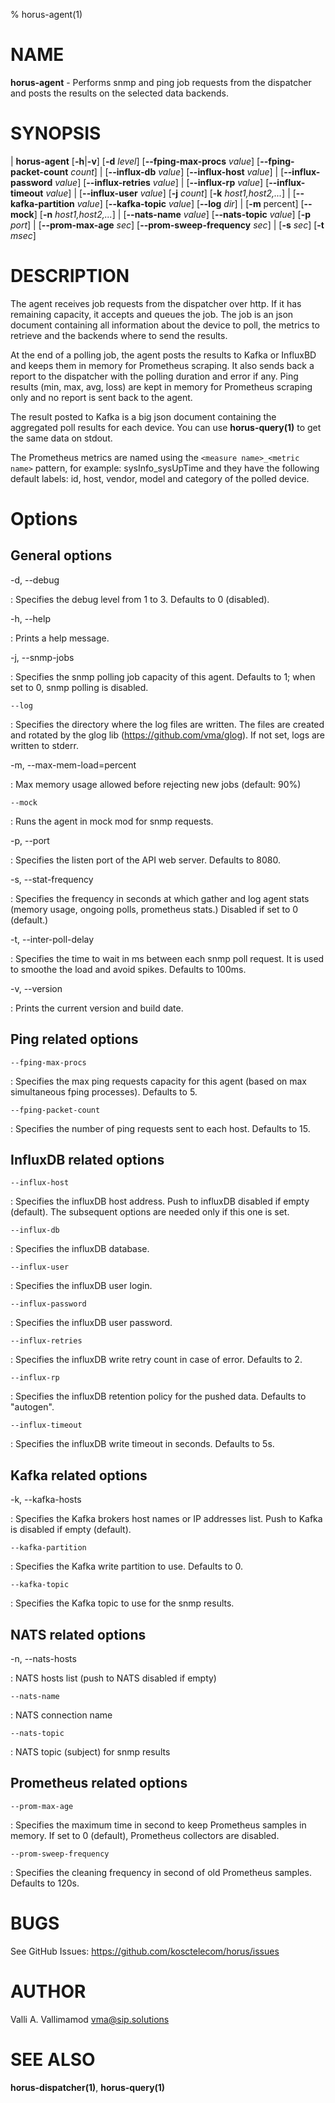 % horus-agent(1)

NAME
====

**horus-agent** - Performs snmp and ping job requests from the dispatcher and posts the results on the selected data backends.

SYNOPSIS
========

| **horus-agent** \[**-h**|**-v**] \[**-d** _level_] \[**--fping-max-procs** _value_] \[**--fping-packet-count** _count_]
|                 \[**--influx-db** _value_] \[**--influx-host** _value_]
|                 \[**--influx-password** _value_] \[**--influx-retries** _value_]
|                 \[**--influx-rp** _value_] \[**--influx-timeout** _value_]
|                 \[**--influx-user** _value_] \[**-j** _count_] \[**-k** _host1,host2,..._]
|                 \[**--kafka-partition** _value_] \[**--kafka-topic** _value_] \[**--log** _dir_]
|                 \[**-m** percent] \[**--mock**] \[**-n** _host1,host2,..._]
|                 \[**--nats-name** _value_] \[**--nats-topic** _value_] \[**-p** _port_]
|                 \[**--prom-max-age** _sec_] \[**--prom-sweep-frequency** _sec_]
|                 \[**-s** _sec_] \[**-t** _msec_]

DESCRIPTION
===========

The agent receives job requests from the dispatcher over http. If it has remaining capacity, it accepts and queues the job. The job is an json document containing all
information about the device to poll, the metrics to retrieve and the backends where to send the results.

At the end of a polling job, the agent posts the results to Kafka or InfluxBD and keeps them in memory for Prometheus scraping. It also sends back a report to the dispatcher
with the polling duration and error if any. Ping results (min, max, avg, loss) are kept in memory for Prometheus scraping only and no report is sent back to the agent.

The result posted to Kafka is a big json document containing the aggregated poll results for each device. You can use **horus-query(1)** to get the same data on stdout.

The Prometheus metrics are named using the `<measure name>_<metric name>` pattern, for example: sysInfo\_sysUpTime and they have the following default labels: id, host,
vendor, model and category of the polled device.

Options
=======

General options
---------------

-d, --debug

:   Specifies the debug level from 1 to 3. Defaults to 0 (disabled).

-h, --help

:   Prints a help message.

-j, --snmp-jobs

:   Specifies the snmp polling job capacity of this agent. Defaults to 1; when set to 0, snmp polling is disabled.

    --log

:   Specifies the directory where the log files are written. The files are created and rotated by the glog lib (https://github.com/vma/glog).
    If not set, logs are written to stderr.

-m, --max-mem-load=percent

:    Max memory usage allowed before rejecting new jobs (default: 90%)

    --mock

:   Runs the agent in mock mod for snmp requests.

-p, --port

:   Specifies the listen port of the API web server. Defaults to 8080.

-s, --stat-frequency

:   Specifies the frequency in seconds at which gather and log agent stats (memory usage, ongoing polls, prometheus stats.) Disabled if set to 0 (default.)

-t, --inter-poll-delay

:   Specifies the time to wait in ms between each snmp poll request. It is used to smoothe the load and avoid spikes. Defaults to 100ms.

-v, --version

:   Prints the current version and build date.

Ping related options
--------------------

    --fping-max-procs

:   Specifies the max ping requests capacity for this agent (based on max simultaneous fping processes). Defaults to 5.

    --fping-packet-count

:   Specifies the number of ping requests sent to each host. Defaults to 15.


InfluxDB related options
------------------------

    --influx-host

:   Specifies the influxDB host address. Push to influxDB disabled if empty (default). The subsequent options are needed only if this one is set.

    --influx-db

:   Specifies the influxDB database.

    --influx-user

:   Specifies the influxDB user login.

    --influx-password

:    Specifies the influxDB user password.

    --influx-retries

:   Specifies the influxDB write retry count in case of error. Defaults to 2.

    --influx-rp

:   Specifies the influxDB retention policy for the pushed data. Defaults to "autogen".

    --influx-timeout

:   Specifies the influxDB write timeout in seconds. Defaults to 5s.


Kafka related options
---------------------

-k, --kafka-hosts

:   Specifies the Kafka brokers host names or IP addresses list. Push to Kafka is disabled if empty (default).

    --kafka-partition

:   Specifies the Kafka write partition to use. Defaults to 0.

    --kafka-topic

:   Specifies the Kafka topic to use for the snmp results.


NATS related options
--------------------

-n, --nats-hosts

:   NATS hosts list (push to NATS disabled if empty)

    --nats-name

:   NATS connection name

    --nats-topic

:  NATS topic (subject) for snmp results


Prometheus related options
--------------------------

    --prom-max-age

:   Specifies the maximum time in second to keep Prometheus samples in memory. If set to 0 (default), Prometheus collectors are disabled.

    --prom-sweep-frequency

:   Specifies the cleaning frequency in second of old Prometheus samples. Defaults to 120s.

BUGS
====

See GitHub Issues: <https://github.com/kosctelecom/horus/issues>

AUTHOR
======

Valli A. Vallimamod <vma@sip.solutions>

SEE ALSO
========

**horus-dispatcher(1)**, **horus-query(1)**
